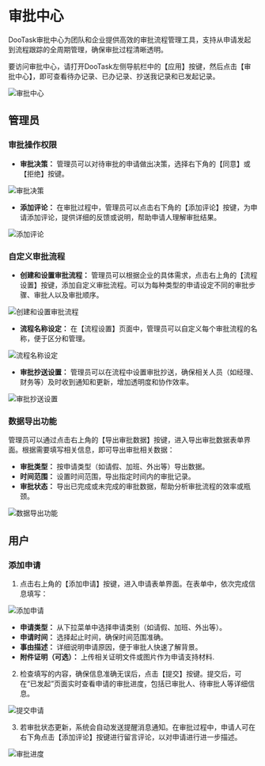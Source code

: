 # 审批中心

DooTask审批中心为团队和企业提供高效的审批流程管理工具，支持从申请发起到流程跟踪的全周期管理，确保审批过程清晰透明。

要访问审批中心，请打开DooTask左侧导航栏中的【应用】按键，然后点击【审批中心】，即可查看待办记录、已办记录、抄送我记录和已发起记录。

![审批中心](https://via.placeholder.com/800x400.png)

## 管理员

### 审批操作权限

- **审批决策：** 管理员可以对待审批的申请做出决策，选择右下角的【同意】或【拒绝】按键。

![审批决策](https://via.placeholder.com/800x400.png)

- **添加评论：** 在审批过程中，管理员可以点击右下角的【添加评论】按键，为申请添加评论，提供详细的反馈或说明，帮助申请人理解审批结果。

![添加评论](https://via.placeholder.com/800x400.png)

### 自定义审批流程

- **创建和设置审批流程：** 管理员可以根据企业的具体需求，点击右上角的【流程设置】按键，添加自定义审批流程。可以为每种类型的申请设定不同的审批步骤、审批人以及审批顺序。

![创建和设置审批流程](https://via.placeholder.com/800x400.png)

- **流程名称设定：** 在【流程设置】页面中，管理员可以自定义每个审批流程的名称，便于区分和管理。

![流程名称设定](https://via.placeholder.com/800x400.png)

- **审批抄送设置：** 管理员可以在流程中设置审批抄送，确保相关人员（如经理、财务等）及时收到通知和更新，增加透明度和协作效率。

![审批抄送设置](https://via.placeholder.com/800x400.png)

### 数据导出功能

管理员可以通过点击右上角的【导出审批数据】按键，进入导出审批数据表单界面。根据需要填写相关信息，即可导出审批相关数据：

- **审批类型：** 按申请类型（如请假、加班、外出等）导出数据。
- **时间范围：** 设置时间范围，导出指定时间内的审批记录。
- **审批状态：** 导出已完成或未完成的审批数据，帮助分析审批流程的效率或瓶颈。

![数据导出功能](https://via.placeholder.com/800x400.png)

## 用户

### 添加申请

1. 点击右上角的【添加申请】按键，进入申请表单界面。在表单中，依次完成信息填写：

![添加申请](https://via.placeholder.com/800x400.png)

- **申请类型：** 从下拉菜单中选择申请类别（如请假、加班、外出等）。
- **申请时间：** 选择起止时间，确保时间范围准确。
- **事由描述：** 详细说明申请原因，便于审批人快速了解背景。
- **附件证明（可选）：** 上传相关证明文件或图片作为申请支持材料.

2. 检查填写的内容，确保信息准确无误后，点击【提交】按键。提交后，可在“已发起”页面实时查看申请的审批进度，包括已审批人、待审批人等详细信息。

![提交申请](https://via.placeholder.com/800x400.png)

3. 若审批状态更新，系统会自动发送提醒消息通知。在审批过程中，申请人可在右下角点击【添加评论】按键进行留言评论，以对申请进行进一步描述。

![审批进度](https://via.placeholder.com/800x400.png)